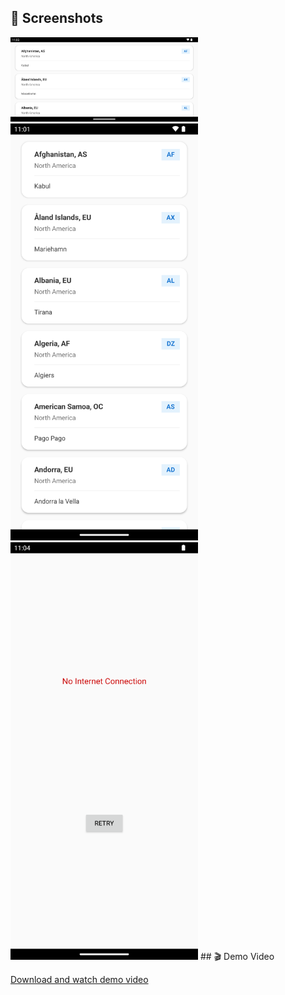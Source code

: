 
## 📸 Screenshots


<img src="Demo/screenhorizontal.png" width="300" alt="Screenshot 1">
<img src="Demo/screenVeritical.png" width="300" alt="Screenshot 2">
<img src="Demo/screenNoInternet.png" width="300" alt="Screenshot 3">
## 🎬 Demo Video

<!-- Method 1: Host video in your repo (not recommended for large files) -->
[Download and watch demo video](demo/demo.mp4)





